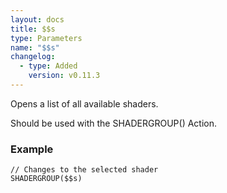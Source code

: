 ```yaml
---
layout: docs
title: $$s
type: Parameters
name: "$$s"
changelog:
  - type: Added
    version: v0.11.3
---
```

Opens a list of all available shaders.

Should be used with the SHADERGROUP() Action.

### Example
```
// Changes to the selected shader
SHADERGROUP($$s)
```
